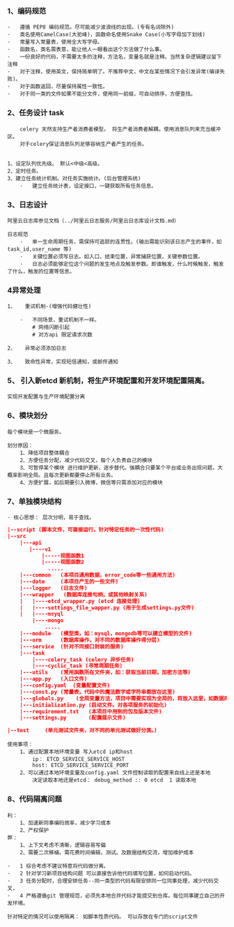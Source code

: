 ### 1、编码规范
    ·   遵循 PEP8 编码规范。尽可能减少波浪线的出现。(专有名词除外)
    ·   类名使用CamelCase(大驼峰)，函数命名使用Snake Case(小写字母加下划线)
    ·   常量写入常量表，使用全大写字母。
    ·   函数名，类名需表意，能让他人一眼看出这个方法做了什么事。
    ·   一份良好的代码，不需要太多的注释，方法名，变量名就是注释。当然复杂逻辑建议留下注释
    ·   对于注释，使用英文，保持简单明了。不推荐中文，中文在某些情况下会引发异常(编译失败)。
    ·   对于函数返回，尽量保持属性一致性。
    ·   对于同一类的文件如果不能分文件，使用同一前缀，可自动排序，方便查找。

### 2、任务设计 task

        celery 天然支持生产者消费者模型。 将生产者消费者解耦。使用消息队列来充当缓冲区。
        对于celery保证消息队列足够容纳生产者产生的任务。


    1、设定队列优先级。 默认<中级<高级。
    2、定时任务。
    3、建立任务统计机制。对任务实施统计。(后台管理系统)
        ·   建立任务统计表，设定接口，一键获取所有任务信息。



### 3、日志设计
    阿里云日志库参见文档（../阿里云日志服务/阿里云日志库设计文档.md）

    日志规范
        ·   单一生命周期任务，需保持可追踪的连贯性。(输出需能识别该日志产生的事件，如task_id,user_name 等)
        ·   关键位置必须写日志。如入口，结束位置，异常捕获位置，关键参数位置。
        ·   日志必须能够定位这个问题的发生地点及触发参数。即谁触发，什么时候触发，触发了什么，触发的位置等信息。


### 4异常处理
    1、   重试机制-(增强代码健壮性)

        ·   不同场景，重试机制不一样。
            # 网络闪断引起
            # 对方api 限定请求次数

    2、   异常必须添加日志

    3、   致命性异常，实现短信通知，或邮件通知

### 5、 引入新etcd 新机制，将生产环境配置和开发环境配置隔离。
    实现开发配置与生产环境配置分离

### 6、模块划分
    每个模块是一个微服务。

    划分原因：
        1、降低项目整体耦合
        2、方便任务分配，减少代码交叉，每个人负责自己的模块
        3、可暂停某个模块 进行维护更新，逐步替代。强耦合只要某个平台或业务出现问题，大概率影响全局。且每次更新都要停止所有业务。
        4、方便扩展，如后期要引入微博，微信等只需添加对应的模块



### 7、单独模块结构

    · 核心思想： 层次分明，易于查找。

```json
|--script (脚本文件，可直接运行，针对特定任务的一次性代码)
|--src
    |---api
       |----v1
           |-----视图函数1
           |-----视图函数2
             .....
    |---common   (本项目通用数据，error_code等一些通用方法)
    |---date     (本项目产生的一些文件)
    |---logger   (日志文件)
    |---wrapper   (数据库连接句柄，或其他映射关系)
    |   |----etcd_wrapper.py (etcd 连接处理)
    |   |----settings_file_wapper.py (用于生成settings.py文件)
    |   |----msyql
        |----mongo
            .....
    |---module   (模型类，如：mysql，mongodb等可以建立模型的文件)
    |---orm      (数据库操作，对不同的数据库操作得分层)
    |---service  (针对不同接口封装的服务)
    |---task
        |----celery_task (celery 异步任务)
        |----cyclic_task (寻常周期任务)
    |---utils    (常用函数所在文件夹，如：获取当前日期，加密方法等)
    |---app.py   (入口文件)
    |---config.yaml  (变量配置文件)
    |---const.py (常量表，代码中的魔法数字或字符串都放在这里)
    |---globals.py    (全局变量方法，项目中需要实现为全局的，将放入这里，如数据库的连接等)
    |---initialization.py (启动文件。对各项服务的初始化)
    |---requirement.txt   (本项目中用到的包及版本文件)
    |---settings.py       (配置展示文件)

|--test     (单元测试文件夹，对不同的单元测试做好分类。)

```
    使用事项：
        1、通过配置本地环境变量 写入etcd ip和host
            ip： ETCD_SERVICE_SERVICE_HOST
            host: ETCD_SERVICE_SERVICE_PORT
        2、可以通过本地环境变量及config.yaml 文件控制读取的配置来自线上还是本地
            决定读取本地还是etcd： debug_method :: 0 etcd  1 读取本地

### 8、代码隔离问题
    利：
        1、加速新同事编码效率，减少学习成本
        2、产权保护
    弊：
        1、上下文考虑不清晰，逻辑容易写偏
        2、需要二次移植。需花费时间编辑，测试。及数据结构交流，增加维护成本

    ·   1 综合考虑不建议特意将代码做分离。
    ·   2 针对学习新项目结构问题 可以直接告诉他代码填写位置，如何启动代码。
    ·   3 任务分配时，合理安排任务--同一类型的代码有限安排同一位同事处理，减少代码交叉，
    ·   4 严格遵循git 管理规范，必须先本地合并代码才能提交到仓库。每位同事建立自己的开发环境。

    针对特定的情况可以使用隔离： 如脚本性质代码。 可以存放在专门的script文件

